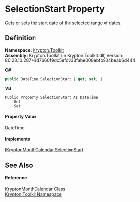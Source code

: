 # SelectionStart Property


Gets or sets the start date of the selected range of dates.



## Definition
**Namespace:** <a href="79d2eac2-21f4-54ff-7552-b20c33c30600.md">Krypton.Toolkit</a>  
**Assembly:** Krypton.Toolkit (in Krypton.Toolkit.dll) Version: 80.23.10.287+8d7660f9dc5efd033fabe008ebfb904beab6d444

**C#**
``` C#
public DateTime SelectionStart { get; set; }
```
**VB**
``` VB
Public Property SelectionStart As DateTime
	Get
	Set
```



#### Property Value
DateTime

#### Implements
<a href="adff5040-36b3-28f2-71ec-69457c2dd928.md">IKryptonMonthCalendar.SelectionStart</a>  


## See Also


#### Reference
<a href="711fb444-3718-c7af-7199-fab3f2ee7024.md">KryptonMonthCalendar Class</a>  
<a href="79d2eac2-21f4-54ff-7552-b20c33c30600.md">Krypton.Toolkit Namespace</a>  
